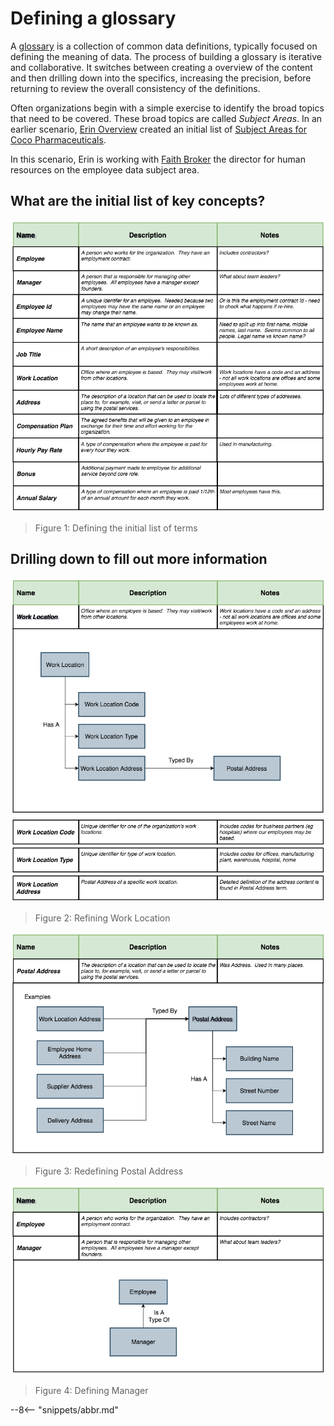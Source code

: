 <!-- SPDX-License-Identifier: CC-BY-4.0 -->
<!-- Copyright Contributors to the ODPi Egeria project. -->

# Defining a glossary

A [glossary](/practices/common-data-definitions/anatomy-of-a-glossary) is a collection of common data definitions, typically focused on defining the meaning of data. The process of building a glossary is iterative and collaborative.  It switches between creating a overview of the content and then drilling down into the specifics, increasing the precision, before returning to review the overall consistency of the definitions.

Often organizations begin with a simple exercise to identify the broad topics that need to be covered. These broad topics are called *Subject Areas*.  In an earlier scenario, [Erin Overview](/practices/coco-pharmaceuticals/personas/erin-overview) created an initial list of [Subject Areas for Coco Pharmaceuticals](/practices/coco-pharmaceuticals/scenarios/defining-subject-areas/overview).   

In this scenario, Erin is working with [Faith Broker](/practices/coco-pharmaceuticals/personas/faith-broker) the director for human resources on the employee data subject area.

## What are the initial list of key concepts?

![Figure 1](initial-term-list.png)
> Figure 1: Defining the initial list of terms


## Drilling down to fill out more information

![Figure 2](work-location.png)
> Figure 2: Refining Work Location


![Figure 3](postal-address.png)
> Figure 3: Redefining Postal Address


![Figure 4](manager.png)
> Figure 4: Defining Manager






--8<-- "snippets/abbr.md"
